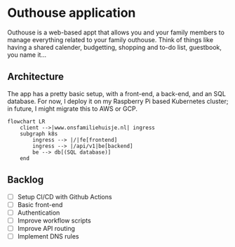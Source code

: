 # Outhouse application 

Outhouse is a web-based appt that allows you and your family members to manage everything related to your family outhouse. Think of things like having a shared calender, budgetting, shopping and to-do list, guestbook, you name it...

## Architecture

The app has a pretty basic setup, with a front-end, a back-end, and an SQL database. For now, I deploy it on my Raspberry Pi based Kubernetes cluster; in future, I might migrate this to AWS or GCP. 

```mermaid 
flowchart LR
    client -->|www.onsfamiliehuisje.nl| ingress 
    subgraph k8s
        ingress --> |/|fe[frontend]
        ingress --> |/api/v1|be[backend]
        be --> db[(SQL database)]
    end
``` 

## Backlog

- [ ] Setup CI/CD with Github Actions 
- [ ] Basic front-end 
- [ ] Authentication
- [ ] Improve workflow scripts
- [ ] Improve API routing
- [ ] Implement DNS rules
